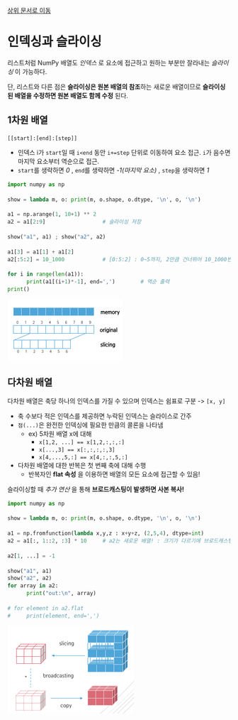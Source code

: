 [상위 문서로 이동](../README.md)

# 인덱싱과 슬라이싱

리스트처럼 NumPy 배열도 *인덱스* 로 요소에 접근하고 원하는 부분만 잘라내는 *슬라이싱* 이 가능하다. 

단, 리스트와 다른 점은 **슬라이싱은 원본 배열의 참조**하는 새로운 배열이므로 **슬라이싱된 배열을 수정하면 원본 배열도 함께 수정** 된다.

## 1차원 배열 

`[[start]:[end]:[step]]`

- 인덱스 i가 `start`일 때 `i<end` 동안 `i+=step` 단위로 이동하여 요소 접근. `i`가 음수면 마지막 요소부터 역순으로 접근.
- `start`를 생략하면 *0* , `end`를 생략하면 *-1(마지막 요소)* , `step`을 생략하면 *1*

```py
import numpy as np

show = lambda m, o: print(m, o.shape, o.dtype, '\n', o, '\n')

a1 = np.arange(1, 10+1) ** 2
a2 = a1[2:9]                  # 슬라이싱 저장

show("a1", a1) ; show("a2", a2)

a1[3] = a1[1] + a1[2]
a2[:5:2] = 10_1000            # [0:5:2] : 0~5까지, 2만큼 건너뛰어 10_1000변환 -> 이때 a1도 같이 변함!!!!

for i in range(len(a1)):
      print(a1[(i+1)*-1], end=',')        # 역순 출력
print()
```

![one_slice](../pictures/index_slicing/one_slice.png)

## 다차원 배열

다차원 배열은 축당 하나의 인덱스를 가질 수 있으며 인덱스는 쉼표로 구분 -> `[x, y]`

- 축 수보다 적은 인덱스를 제공하면 누락된 인덱스는 슬라이스로 간주
- `점(...)`은 완전한 인덱싱에 필요한 만큼의 콜론을 나타냄
  - ex) 5차원 배열 x에 대해
    - `x[1,2, ...] == x[1,2,:,:,:]`
    - `x[...,3] == x[:,:,:,:,3]`
    - `x[4,...,5,:] == x[4,:,:,5,:]`
- 다차원 배열에 대한 반복은 첫 번째 축에 대해 수행
  - 반복자인 **flat 속성** 을 이용하면 배열의 모든 요소에 접근할 수 있음!
  
슬라이싱할 때 *추가 연산* 을 통해 **브로드캐스팅이 발생하면 사본 복사!**

```py
import numpy as np

show = lambda m, o: print(m, o.shape, o.dtype, '\n', o, '\n')

a1 = np.fromfunction(lambda x,y,z : x+y+z, (2,5,4), dtype=int)
a2 = a1[:, 1::2, :3] * 10     # a2는 새로운 배열! : 크기가 다르기에 브로드캐스팅, 즉 사본 복사!

a2[1, ...] = -1

show("a1", a1)
show("a2", a2)
for array in a2:
      print("out:\n", array)

# for element in a2.flat
#     print(element, end=',')
```

![mul_slicing](../pictures/index_slicing/mul_array.png)